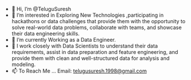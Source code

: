 - 👋 Hi, I’m @TeluguSuresh
- 👀 I’m interested in Exploring New Technologies ,participating in hackathons or data challenges that provide them with the opportunity to solve real-world data problems, collaborate with teams, and showcase their data engineering skills.
- 🌱 I’m currently Working as a Data Engineer.
- 💞️ I work closely with Data Scientists to understand their data requirements, assist in data preparation and feature engineering, and provide them with clean and well-structured data for analysis and modeling.
- 📫 To Reach Me ... Email: telugusuresh.1998@gmail.com

<!---
TeluguSuresh/TeluguSuresh is a ✨ special ✨ repository because its `README.md` (this file) appears on your GitHub profile.
You can click the Preview link to take a look at your changes.
--->
